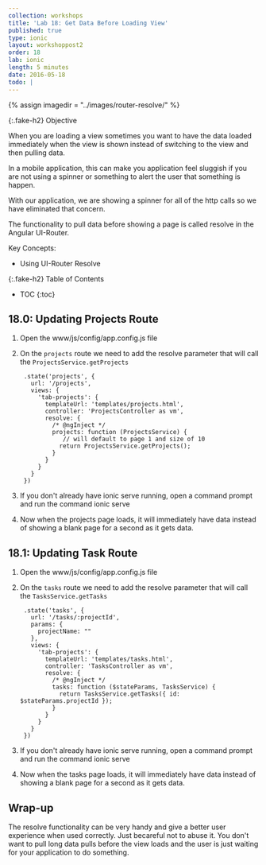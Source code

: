 ```yaml
---
collection: workshops
title: 'Lab 18: Get Data Before Loading View'
published: true
type: ionic
layout: workshoppost2
order: 18
lab: ionic
length: 5 minutes
date: 2016-05-18
todo: |
---
```


{% assign imagedir = "../images/router-resolve/" %}

{:.fake-h2}
Objective

When you are loading a view sometimes you want to have the data loaded immediately when the view is shown instead of switching to the view and then pulling data.

In a mobile application, this can make you application feel sluggish if you are not using a spinner or something to alert the user that something is happen.

With our application, we are showing a spinner for all of the http calls so we have eliminated that concern.

The functionality to pull data before showing a page is called resolve in the Angular UI-Router.

Key Concepts:

* Using UI-Router Resolve

{:.fake-h2}
Table of Contents

* TOC
{:toc}


## 18.0: Updating Projects Route

1. Open the www/js/config/app.config.js file
1. On the `projects` route we need to add the resolve parameter that will call the `ProjectsService.getProjects`

        .state('projects', {
          url: '/projects',
          views: {
            'tab-projects': {
              templateUrl: 'templates/projects.html',
              controller: 'ProjectsController as vm',
              resolve: {
                /* @ngInject */
                projects: function (ProjectsService) {
                   // will default to page 1 and size of 10
                  return ProjectsService.getProjects();
                }
              }
            }
          }
        })

1. If you don't already have ionic serve running, open a command prompt and run the command ionic serve
1. Now when the projects page loads, it will immediately have data instead of showing a blank page for a second as it gets data.

## 18.1: Updating Task Route

1. Open the www/js/config/app.config.js file
1. On the `tasks` route we need to add the resolve parameter that will call the `TasksService.getTasks`

        .state('tasks', {
          url: '/tasks/:projectId',
          params: {
            projectName: ""
          },
          views: {
            'tab-projects': {
              templateUrl: 'templates/tasks.html',
              controller: 'TasksController as vm',
              resolve: {
                /* @ngInject */
                tasks: function ($stateParams, TasksService) {
                  return TasksService.getTasks({ id: $stateParams.projectId });
                }
              }
            }
          }
        })

1. If you don't already have ionic serve running, open a command prompt and run the command ionic serve
1. Now when the tasks page loads, it will immediately have data instead of showing a blank page for a second as it gets data.

## Wrap-up

The resolve functionality can be very handy and give a better user experience when used correctly.  Just becareful not to abuse it.  You don't want to pull long data pulls before the view loads and the user is just waiting for your application to do something.
